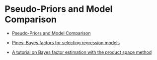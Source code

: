 # Pseudo-Priors and Model Comparison

- [Pseudo-Priors and Model Comparison](https://faculty.washington.edu/jmiyamot/p548/demo.07-2.p548.w17.pdf)

- [Pines: Bayes factors for selecting regression models](http://www.medicine.mcgill.ca/epidemiology/Joseph/courses/common/pines.pdf)

- [A tutorial on Bayes factor estimation with the product space method](https://pdfs.semanticscholar.org/df1c/916b7a394049c83a9fcd3859cbd671e4895d.pdf)
